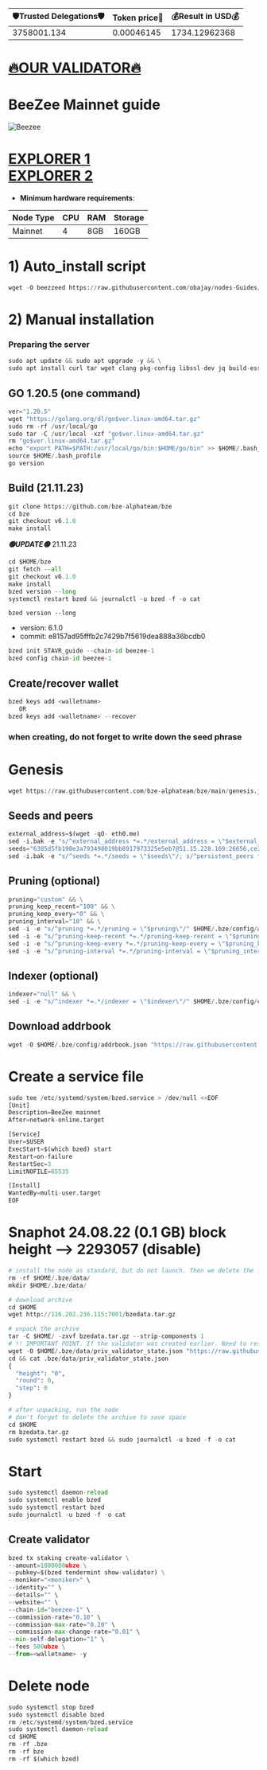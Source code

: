 <!-- START_TABLE -->
| 🛡Trusted Delegations🛡 | Token price🧲 | 💰Result in USD💰 |
|-------------|---------|---------------|
| 3758001.134 | 0.00046145 | 1734.12962368 |

<!-- END_TABLE -->



















































































































[🔥OUR VALIDATOR🔥](https://restake.app/beezee/bzevaloper16zk776px8ef00hmd59vgnueegyrkk3lja0nhy4)
=


# BeeZee Mainnet guide
![Beezee](https://user-images.githubusercontent.com/44331529/180596395-845e85eb-ed01-4bca-ae94-90bdbfd6e5be.png)

[EXPLORER 1](https://explorer.stavr.tech/BeeZee/staking) \
[EXPLORER 2](https://explorer.thesilverfox.pro/beezee/staking)
=

- **Minimum hardware requirements**:

| Node Type |CPU | RAM  | Storage  | 
|-----------|----|------|----------|
| Mainnet   |   4| 8GB  | 160GB    |

# 1) Auto_install script
```python
wget -O beezzeed https://raw.githubusercontent.com/obajay/nodes-Guides/main/Projects/BeeZee/beezzeed && chmod +x beezzeed && ./beezzeed
```
# 2) Manual installation

### Preparing the server
```python
sudo apt update && sudo apt upgrade -y && \
sudo apt install curl tar wget clang pkg-config libssl-dev jq build-essential bsdmainutils git make ncdu gcc git jq chrony liblz4-tool -y
```
## GO 1.20.5 (one command)
```python
ver="1.20.5"
wget "https://golang.org/dl/go$ver.linux-amd64.tar.gz"
sudo rm -rf /usr/local/go
sudo tar -C /usr/local -xzf "go$ver.linux-amd64.tar.gz"
rm "go$ver.linux-amd64.tar.gz"
echo "export PATH=$PATH:/usr/local/go/bin:$HOME/go/bin" >> $HOME/.bash_profile
source $HOME/.bash_profile
go version
 ```
## Build (21.11.23)
```python
git clone https://github.com/bze-alphateam/bze
cd bze
git checkout v6.1.0
make install
```
*******🟢UPDATE🟢******* 21.11.23
```python
cd $HOME/bze
git fetch --all
git checkout v6.1.0
make install
bzed version --long
systemctl restart bzed && journalctl -u bzed -f -o cat
```

`bzed version --long`
+ version: 6.1.0
+ commit: e8157ad95fffb2c7429b7f5619dea888a36bcdb0
```python
bzed init STAVR_guide --chain-id beezee-1
bzed config chain-id beezee-1
```    
## Create/recover wallet
```python
bzed keys add <walletname>
   OR
bzed keys add <walletname> --recover
```

### when creating, do not forget to write down the seed phrase

# Genesis
```python
wget https://raw.githubusercontent.com/bze-alphateam/bze/main/genesis.json -O $HOME/.bze/config/genesis.json
```
## Seeds and peers
```python
external_address=$(wget -qO- eth0.me)
sed -i.bak -e "s/^external_address *=.*/external_address = \"$external_address:26656\"/" $HOME/.bze/config/config.toml
seeds="6385d5fb198e3a793498019bb8917973325e5eb7@51.15.228.169:26656,ce25088267cef31f3be1ec03263524764c5c80bb@163.172.130.162:26656,102d28592757192ccf709e7fbb08e7dd8721feb1@51.15.138.216:26656,f238198a75e886a21cd0522b6b06aa019b9e182e@51.15.55.142:26656,2624d40b8861415e004d4532bb7d8d90dd0e6e66@51.15.115.192:26656,d36f2bc75b0e7c28f6cd3cbd5bd50dc7ed8a0d11@38.242.227.150:26656"
sed -i.bak -e "s/^seeds *=.*/seeds = \"$seeds\"/; s/^persistent_peers *=.*/persistent_peers = \"$peers\"/" ~/.bze/config/config.toml
```
## Pruning (optional)
```python
pruning="custom" && \
pruning_keep_recent="100" && \
pruning_keep_every="0" && \
pruning_interval="10" && \
sed -i -e "s/^pruning *=.*/pruning = \"$pruning\"/" $HOME/.bze/config/app.toml && \
sed -i -e "s/^pruning-keep-recent *=.*/pruning-keep-recent = \"$pruning_keep_recent\"/" $HOME/.bze/config/app.toml && \
sed -i -e "s/^pruning-keep-every *=.*/pruning-keep-every = \"$pruning_keep_every\"/" $HOME/.bze/config/app.toml && \
sed -i -e "s/^pruning-interval *=.*/pruning-interval = \"$pruning_interval\"/" $HOME/.bze/config/app.toml
```
## Indexer (optional)
```python
indexer="null" && \
sed -i -e "s/^indexer *=.*/indexer = \"$indexer\"/" $HOME/.bze/config/config.toml
```
## Download addrbook
```python
wget -O $HOME/.bze/config/addrbook.json "https://raw.githubusercontent.com/obajay/nodes-Guides/main/Projects/BeeZee/addrbook.json"
```

# Create a service file
```python
sudo tee /etc/systemd/system/bzed.service > /dev/null <<EOF
[Unit]
Description=BeeZee mainnet
After=network-online.target

[Service]
User=$USER
ExecStart=$(which bzed) start
Restart=on-failure
RestartSec=3
LimitNOFILE=65535

[Install]
WantedBy=multi-user.target
EOF
```
# Snaphot 24.08.22 (0.1 GB) block height --> 2293057 (disable)
```python
# install the node as standard, but do not launch. Then we delete the .data directory and create an empty directory
rm -rf $HOME/.bze/data/
mkdir $HOME/.bze/data/

# download archive
cd $HOME
wget http://116.202.236.115:7001/bzedata.tar.gz

# unpack the archive
tar -C $HOME/ -zxvf bzedata.tar.gz --strip-components 1
# !! IMPORTANT POINT. If the validator was created earlier. Need to reset priv_validator_state.json  !!
wget -O $HOME/.bze/data/priv_validator_state.json "https://raw.githubusercontent.com/obajay/StateSync-snapshots/main/priv_validator_state.json"
cd && cat .bze/data/priv_validator_state.json
{
  "height": "0",
  "round": 0,
  "step": 0
}

# after unpacking, run the node
# don't forget to delete the archive to save space
cd $HOME
rm bzedata.tar.gz
sudo systemctl restart bzed && sudo journalctl -u bzed -f -o cat
```
        
# Start
```python
sudo systemctl daemon-reload
sudo systemctl enable bzed
sudo systemctl restart bzed
sudo journalctl -u bzed -f -o cat
```
## Create validator
```python
bzed tx staking create-validator \
--amount=1000000ubze \
--pubkey=$(bzed tendermint show-validator) \
--moniker="<moniker>" \
--identity="" \
--details="" \
--website="" \
--chain-id="beezee-1" \
--commission-rate="0.10" \
--commission-max-rate="0.20" \
--commission-max-change-rate="0.01" \
--min-self-delegation="1" \
--fees 500ubze \
--from=<walletname> -y
```

# Delete node
```python
sudo systemctl stop bzed
sudo systemctl disable bzed
rm /etc/systemd/system/bzed.service
sudo systemctl daemon-reload
cd $HOME
rm -rf .bze
rm -rf bze
rm -rf $(which bzed)
```
